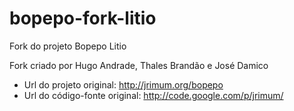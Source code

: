 bopepo-fork-litio
=================

Fork do projeto Bopepo Litio

Fork criado por Hugo Andrade, Thales Brandão e José Damico

- Url do projeto original: http://jrimum.org/bopepo
- Url do código-fonte original: http://code.google.com/p/jrimum/



